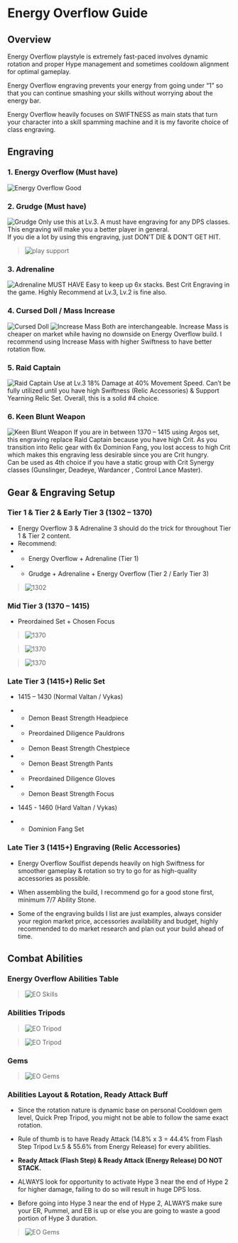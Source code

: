 # Energy Overflow Guide

## Overview

Energy Overflow playstyle is extremely fast-paced involves dynamic rotation and proper Hype management and sometimes cooldown alignment for optimal gameplay.

Energy Overflow engraving prevents your energy from going under “1” so that you can continue smashing your skills without worrying about the energy bar.

Energy Overflow heavily focuses on SWIFTNESS as main stats that turn your character into a skill spamming machine and it is my favorite choice of class engraving.

## Engraving

### 1. Energy Overflow (Must have)
![Energy Overflow](../assets/img/engraving/energy-overflow.webp) Good

### 2. Grudge (Must have)
![Grudge](../assets/img/engraving/grudge.webp)
<span>Only use this at Lv.3. A must have engraving for any DPS classes. This engraving will make you a better player in general.  
If you die a lot by using this engraving, just DON’T DIE & DON’T GET HIT.</span>

> ![play support](../assets/img/memes/playsup.png)  


### 3. Adrenaline

![Adrenaline](../assets/img/engraving/adrenaline.webp)
MUST HAVE
Easy to keep up 6x stacks.
Best Crit Engraving in the game.
Highly Recommend at Lv.3, Lv.2 is fine also.

### 4. Cursed Doll / Mass Increase

![Cursed Doll](../assets/img/engraving/cd.webp) ![Increase Mass](../assets/img/engraving/mass.webp) Both are interchangeable.
Increase Mass is cheaper on market while having no downside on Energy Overflow build.
I recommend using Increase Mass with higher Swiftness to have better rotation flow.

### 5. Raid Captain

![Raid Captain](../assets/img/engraving/raid.webp) Use at Lv.3
18% Damage at 40% Movement Speed.
Can’t be fully utilized until you have high Swiftness (Relic Accessories) & Support Yearning Relic Set.
Overall, this is a solid #4 choice.

### 6. Keen Blunt Weapon

![Keen Blunt Weapon](../assets/img/engraving/kbw.webp)
If you are in between 1370 – 1415 using Argos set, this engraving replace Raid Captain because you have high Crit.
As you transition into Relic gear with 6x Dominion Fang, you lost access to high Crit which makes this engraving less desirable since you are Crit hungry.  
Can be used as 4th choice if you have a static group with Crit Synergy classes (Gunslinger, Deadeye, Wardancer , Control Lance Master).

## Gear & Engraving Setup

### Tier 1 & Tier 2 & Early Tier 3 (1302 – 1370)

- Energy Overflow 3 & Adrenaline 3 should do the trick for throughout Tier 1 & Tier 2 content.
- Recommend: 
- - Energy Overflow + Adrenaline (Tier 1)
- - Grudge + Adrenaline + Energy Overflow (Tier 2 / Early Tier 3)

> ![1302](../assets/img/setup/eo/1302.png)

### Mid Tier 3 (1370 – 1415)

- Preordained Set + Chosen Focus

> ![1370](../assets/img/setup/eo/1370-1.png "test")

> ![1370](../assets/img/setup/eo/1370-2.png)

> ![1370](../assets/img/setup/eo/1370-3.png)

### Late Tier 3 (1415+) Relic Set

- 1415 – 1430 (Normal Valtan / Vykas)
- - Demon Beast Strength Headpiece
- - Preordained Diligence Pauldrons
- - Demon Beast Strength Chestpiece
- - Demon Beast Strength Pants
- - Preordained Diligence Gloves
- - Demon Beast Strength Focus

- 1445 - 1460 (Hard Valtan / Vykas)
- - Dominion Fang Set

### Late Tier 3 (1415+) Engraving (Relic Accessories)

- Energy Overflow Soulfist depends heavily on high Swiftness for smoother gameplay & rotation so try to go for as high-quality accessories as possible.

- When assembling the build, I recommend go for a good stone first, minimum 7/7 Ability Stone.

- Some of the engraving builds I list are just examples, always consider your region market price, accessories availability and budget, highly recommended to do market research and plan out your build ahead of time.

## Combat Abilities

### Energy Overflow Abilities Table

> ![EO Skills](../assets/img/setup/eo/skill.png)

### Abilities Tripods

> ![EO Tripod](../assets/img/setup/eo/tripod.png)

> ![EO Tripod](../assets/img/setup/eo/tripod2.png)

### Gems

> ![EO Gems](../assets/img/setup/eo/gem.png)


### Abilities Layout & Rotation, Ready Attack Buff

- Since the rotation nature is dynamic base on personal Cooldown gem level, Quick Prep Tripod, you might not be able to follow the same exact rotation.

- Rule of thumb is to have Ready Attack (14.8% x 3 = 44.4% from Flash Step Tripod Lv.5 & 55.6% from Energy Release) for every abilities.

- **Ready Attack (Flash Step) & Ready Attack (Energy Release) DO NOT STACK.**

- ALWAYS look for opportunity to activate Hype 3 near the end of Hype 2 for higher damage, failing to do so will result in huge DPS loss. 

- Before going into Hype 3 near the end of Hype 2, ALWAYS make sure your ER, Pummel, and EB is up or else you are going to waste a good portion of Hype 3 duration.

> ![EO Gems](../assets/img/setup/eo/rotations.png)




